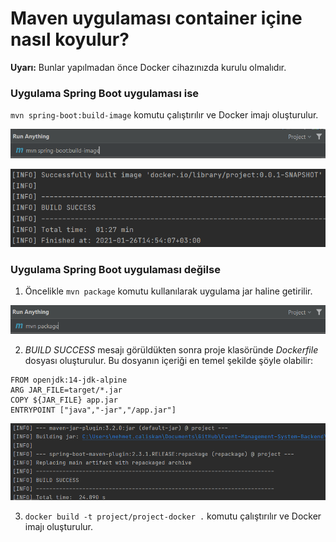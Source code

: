 # Maven uygulaması container içine nasıl koyulur?

**Uyarı:** Bunlar yapılmadan önce Docker cihazınızda kurulu olmalıdır.

### Uygulama Spring Boot uygulaması ise

`mvn spring-boot:build-image` komutu çalıştırılır ve Docker imajı oluşturulur.

![spring1.png](src/spring1.png)

![spring2.png](src/spring2.png)

### Uygulama Spring Boot uygulaması değilse

1. Öncelikle `mvn package` komutu kullanılarak uygulama jar haline getirilir.

![mvn1.png](src/mvn1.png)
  
2. *BUILD SUCCESS* mesajı görüldükten sonra proje klasöründe *Dockerfile* dosyası oluşturulur. Bu dosyanın içeriği en temel şekilde şöyle olabilir:
  
```
FROM openjdk:14-jdk-alpine
ARG JAR_FILE=target/*.jar
COPY ${JAR_FILE} app.jar
ENTRYPOINT ["java","-jar","/app.jar"]
```

![mvn2.png](src/mvn2.png)

3. `docker build -t project/project-docker .` komutu çalıştırılır ve Docker imajı oluşturulur.
  

  
